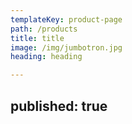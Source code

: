 ```yaml
---
templateKey: product-page
path: /products
title: title
image: /img/jumbotron.jpg
heading: heading

---
```

published: true
---
